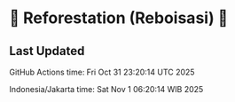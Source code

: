 
# 🌳 Reforestation (Reboisasi) 🌲

## Last Updated

GitHub Actions time: Fri Oct 31 23:20:14 UTC 2025

Indonesia/Jakarta time: Sat Nov  1 06:20:14 WIB 2025
